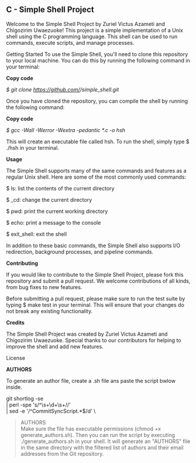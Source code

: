 C - Simple Shell Project
--------------------

Welcome to the Simple Shell Project by Zuriel Victus Azameti and Chigozirim Uwaezuoke! This project is a simple implementation of a Unix shell using the C programming language. This shell can be used to run commands, execute scripts, and manage processes.

Getting Started
To use the Simple Shell, you'll need to clone this repository to your local machine. You can do this by running the following command in your terminal:

**Copy code**

_$ git clone https://github.com/<username>/simple_shell.git_
  
Once you have cloned the repository, you can compile the shell by running the following command:

**Copy code**
  
_$ gcc -Wall -Werror -Wextra -pedantic *.c -o hsh_
  
This will create an executable file called hsh. To run the shell, simply type $ ./hsh in your terminal.

**Usage**
  
The Simple Shell supports many of the same commands and features as a regular Unix shell. Here are some of the most commonly used commands:

$ ls: list the contents of the current directory
  
$ _cd: change the current directory
  
$ pwd: print the current working directory
  
$ echo: print a message to the console
  
$ exit_shell: exit the shell
  
In addition to these basic commands, the Simple Shell also supports I/O redirection, background processes, and pipeline commands.

**Contributing**
  
If you would like to contribute to the Simple Shell Project, please fork this repository and submit a pull request. We welcome contributions of all kinds, from bug fixes to new features.

Before submitting a pull request, please make sure to run the test suite by typing $ make test in your terminal. This will ensure that your changes do not break any existing functionality.

**Credits**
  
The Simple Shell Project was created by Zuriel Victus Azameti and Chigozirim Uwaezuoke. Special thanks to our contributors for helping to improve the shell and add new features.

License
  
**AUTHORS**
  
  To generate an author file, create a .sh file ans paste the script bwlow inside.
  
  git shortlog -se \
  | perl -spe 's/^\s+\d+\s+//' \
  | sed -e '/^CommitSyncScript.*$/d' \
  > AUTHORS                                                                                                                              
  Make sure the file has executable permissions (chmod +x generate_authors.sh). Then you can run the script by executing
 ./generate_authors.sh in your shell. It will generate an "AUTHORS" file in the same directory with the filtered list of 
 authors and their email addresses from the Git repository.
